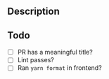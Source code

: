 ## Description

<!-- Short description of the change. Aim to reference the issue number of the GitHub issue. -->

## Todo

- [ ] PR has a meaningful title?
- [ ] Lint passes?
- [ ] Ran `yarn format` in frontend?
